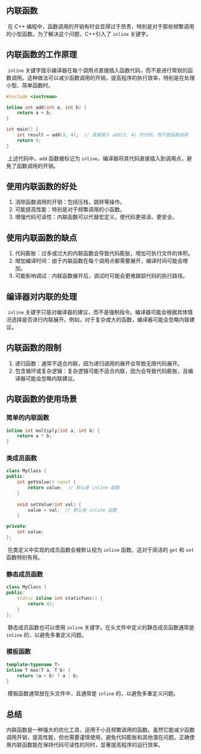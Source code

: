 ## 内联函数

​	在 C++ 编程中，函数调用的开销有时会显得过于昂贵，特别是对于那些频繁调用的小型函数。为了解决这个问题，C++引入了 `inline` 关键字。 

## 内联函数的工作原理

​	`inline` 关键字提示编译器在每个调用点直接插入函数代码，而不是进行常规的函数调用。这种做法可以减少函数调用的开销，提高程序的执行效率，特别是在处理小型、简单函数时。

```c++
#include <iostream>

inline int add(int a, int b) {
    return a + b;
}

int main() {
    int result = add(3, 4);  // 直接插入 add(3, 4) 的代码，而不是函数调用
    return 0;
}
```

​	上述代码中，`add` 函数被标记为 `inline`，编译器将其代码直接插入到调用点，避免了函数调用的开销。

## 使用内联函数的好处

1. 消除函数调用的开销：包括压栈，跳转等操作。
2. 可能提高性能：特别是对于频繁调用的小函数。
3. 增强代码可读性：内联函数可以代替宏定义，使代码更易读、更安全。

## 使用内联函数的缺点

1. 代码膨胀：过多或过大的内联函数会导致代码膨胀，增加可执行文件的体积。
2. 增加编译时间：由于内联函数在每个调用点都需要展开，编译时间可能会增加。
3. 可能影响调试：内联函数展开后，调试时可能会更难跟踪代码的执行路径。

## 编译器对内联的处理

​	`inline` 关键字只是对编译器的建议，而不是强制指令。编译器可能会根据具体情况选择是否进行内联展开。例如，对于复杂或大的函数，编译器可能会忽略内联建议。 

## 内联函数的限制

1. 递归函数：通常不适合内联，因为递归调用的展开会导致无限代码展开。
2. 包含循环或复杂逻辑：复杂逻辑可能不适合内联，因为会导致代码膨胀，且编译器可能会忽略内联建议。

## 内联函数的使用场景

### 简单的内联函数

```c++
inline int multiply(int a, int b) {
    return a * b;
}
```

### 类成员函数

```c++
class MyClass {
public:
    int getValue() const {
        return value;  // 默认是 inline 函数
    }
    
    void setValue(int val) {
        value = val;  // 默认是 inline 函数
    }

private:
    int value;
};
```

​	在类定义中实现的成员函数会被默认视为 `inline` 函数。这对于简洁的 `get` 和 `set` 函数特别有用。

### 静态成员函数

```c++
class MyClass {
public:
    static inline int staticFunc() {
        return 42;
    }
};
```

​	静态成员函数也可以使用 `inline` 关键字。在头文件中定义的静态成员函数通常是 `inline` 的，以避免多重定义问题。

### 模板函数

```c++
template<typename T>
inline T max(T a, T b) {
    return (a > b) ? a : b;
}
```

​	模板函数通常放在头文件中，且通常是 `inline` 的，以避免多重定义问题。

## 总结

​	内联函数是一种强大的优化工具，适用于小且频繁调用的函数。虽然它能减少函数调用开销，提高性能，但也需要谨慎使用，避免代码膨胀和其他潜在问题。正确使用内联函数能在保持代码可读性的同时，显著提高程序的运行效率。